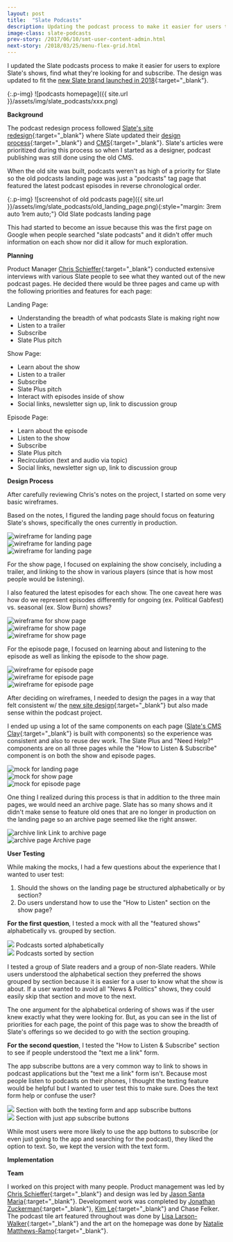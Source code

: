 ```yaml
---
layout: post
title:  "Slate Podcasts"
description: Updating the podcast process to make it easier for users to navigate
image-class: slate-podcasts
prev-story: /2017/06/10/smt-user-content-admin.html
next-story: /2018/03/25/menu-flex-grid.html
---
```


I updated the Slate podcasts process to make it easier for users to explore Slate's shows, find what they're looking for and subscribe. The design was updated to fit the [new Slate brand launched in 2018](https://slate.com/briefing/2018/01/jason-santa-maria-on-how-slate-redesigned-the-way-we-work.html){:target="_blank"}. 

{:.p-img}
![podcasts homepage]({{ site.url }}/assets/img/slate_podcasts/xxx.png)

**Background**

The podcast redesign process followed [Slate's site redesign](https://slate.com/briefing/2018/01/why-we-redesigned-slate.html){:target="_blank"} where Slate updated their [design process](https://slate.com/briefing/2018/01/jason-santa-maria-on-how-slate-redesigned-the-way-we-work.html){:target="_blank"} and [CMS](https://slate.com/briefing/2018/01/slates-new-cms.html){:target="_blank"}. Slate's articles were prioritized during this process so when I started as a designer, podcast publishing was still done using the old CMS. 

When the old site was built, podcasts weren't as high of a priority for Slate so the old podcasts landing page was just a "podcasts" tag page that featured the latest podcast episodes in reverse chronological order. 

{:.p-img}
![screenshot of old podcasts page]({{ site.url }}/assets/img/slate_podcasts/old_landing_page.png){:style="margin: 3rem auto 1rem auto;"}
<span class="help-text" style="margin-bottom: 3rem;">Old Slate podcasts landing page</span>

This had started to become an issue because this was the first page on Google when people searched "slate podcasts" and it didn't offer much information on each show nor did it allow for much exploration. 

**Planning**

Product Manager [Chris Schieffer](https://twitter.com/cschieffer){:target="_blank"} conducted extensive interviews with various Slate people to see what they wanted out of the new podcast pages. He decided there would be three pages and came up with the following priorities and features for each page:

Landing Page: 
- Understanding the breadth of what podcasts Slate is making right now
- Listen to a trailer
- Subscribe
- Slate Plus pitch

Show Page: 
- Learn about the show
- Listen to a trailer
- Subscribe
- Slate Plus pitch
- Interact with episodes inside of show
- Social links, newsletter sign up, link to discussion group

Episode Page: 
- Learn about the episode
- Listen to the show
- Subscribe
- Slate Plus pitch
- Recirculation (text and audio via topic)
- Social links, newsletter sign up, link to discussion group

**Design Process**

After carefully reviewing Chris's notes on the project, I started on some very basic wireframes. 

Based on the notes, I figured the landing page should focus on featuring Slate's shows, specifically the ones currently in production. 

<div class="img-flex-wrapper">
	<div class="img-flex-33">
		<img alt="wireframe for landing page" src="{{ site.url }}/assets/img/slate_podcasts/wireframe_lp1.jpg">
	</div>
	<div class="img-flex-33">
		<img alt="wireframe for landing page" src="{{ site.url }}/assets/img/slate_podcasts/wireframe_lp2.jpg">
	</div>
	<div class="img-flex-33">
		<img alt="wireframe for landing page" src="{{ site.url }}/assets/img/slate_podcasts/wireframe_lp3.jpg">
	</div>
</div>

For the show page, I focused on explaining the show concisely, including a trailer, and linking to the show in various players (since that is how most people would be listening). 

I also featured the latest episodes for each show. The one caveat here was how do we represent episodes differently for ongoing (ex. Political Gabfest) vs. seasonal (ex. Slow Burn) shows? 

<div class="img-flex-wrapper">
	<div class="img-flex-33">
		<img alt="wireframe for show page" src="{{ site.url }}/assets/img/slate_podcasts/wireframe_show1.jpg">
	</div>
	<div class="img-flex-33">
		<img alt="wireframe for show page" src="{{ site.url }}/assets/img/slate_podcasts/wireframe_show2.jpg">
	</div>
	<div class="img-flex-33">
		<img alt="wireframe for show page" src="{{ site.url }}/assets/img/slate_podcasts/wireframe_show3.jpg">
	</div>
</div>

For the episode page, I focused on learning about and listening to the episode as well as linking the episode to the show page. 

<div class="img-flex-wrapper">
	<div class="img-flex-33">
		<img alt="wireframe for episode page" src="{{ site.url }}/assets/img/slate_podcasts/wireframe_ep1.jpg">
	</div>
	<div class="img-flex-33">
		<img alt="wireframe for episode page" src="{{ site.url }}/assets/img/slate_podcasts/wireframe_ep2.jpg">
	</div>
	<div class="img-flex-33">
		<img alt="wireframe for episode page" src="{{ site.url }}/assets/img/slate_podcasts/wireframe_ep3.jpg">
	</div>
</div>

After deciding on wireframes, I needed to design the pages in a way that felt consistent w/ the [new site design](https://slate.com/briefing/2018/01/why-we-redesigned-slate.html){:target="_blank"} but also made sense within the podcast project. 

I ended up using a lot of the same components on each page ([Slate's CMS Clay](https://clay.nymag.com/){:target="_blank"} is built with components) so the experience was consistent and also to reuse dev work. The Slate Plus and "Need Help?" components are on all three pages while the "How to Listen & Subscribe" component is on both the show and episode pages. 

<div class="img-flex-wrapper">
	<div class="img-flex-33">
		<img alt="mock for landing page" src="{{ site.url }}/assets/img/slate_podcasts/mock_lp.jpg">
	</div>
	<div class="img-flex-33">
		<img alt="mock for show page" src="{{ site.url }}/assets/img/slate_podcasts/mock_show.jpg">
	</div>
	<div class="img-flex-33">
		<img alt="mock for episode page" src="{{ site.url }}/assets/img/slate_podcasts/mock_ep.jpg">
	</div>
</div>

One thing I realized during this process is that in addition to the three main pages, we would need an archive page. Slate has so many shows and it didn't make sense to feature old ones that are no longer in production on the landing page so an archive page seemed like the right answer. 

<div class="img-flex-wrapper">
	<div class="img-flex-50">
		<img alt="archive link" src="{{ site.url }}/assets/img/slate_podcasts/archive_link.png">
		<span class="help-text" style="margin-top: 1rem;">Link to archive page</span>
	</div>
	<div class="img-flex-50">
		<img alt="archive page" src="{{ site.url }}/assets/img/slate_podcasts/archive_page.png">
		<span class="help-text" style="margin-top: 1rem;">Archive page</span>
	</div>
</div>

**User Testing**

While making the mocks, I had a few questions about the experience that I wanted to user test: 

1. Should the shows on the landing page be structured alphabetically or by section? 
2. Do users understand how to use the "How to Listen" section on the show page? 

**For the first question**, I tested a mock with all the "featured shows" alphabetically vs. grouped by section. 

<div class="img-flex-wrapper">
	<div class="img-flex-50">
		<img src="{{ site.url }}/assets/img/slate_podcasts/lp_alphabetical.jpg">
		<span class="help-text" style="margin-top: 1rem;">Podcasts sorted alphabetically</span>
	</div>
	<div class="img-flex-50">
		<img src="{{ site.url }}/assets/img/slate_podcasts/lp_sections.jpg">
		<span class="help-text" style="margin-top: 1rem;">Podcasts sorted by section</span>
	</div>
</div>

I tested a group of Slate readers and a group of non-Slate readers. While users understood the alphabetical section they preferred the shows grouped by section because it is easier for a user to know what the show is about. If a user wanted to avoid all "News & Politics" shows, they could easily skip that section and move to the next. 

The one argument for the alphabetical ordering of shows was if the user knew exactly what they were looking for. But, as you can see in the list of priorities for each page, the point of this page was to show the breadth of Slate's offerings so we decided to go with the section grouping. 

**For the second question**, I tested the "How to Listen & Subscribe" section to see if people understood the "text me a link" form. 

The app subscribe buttons are a very common way to link to shows in podcast applications but the "text me a link" form isn't. Because most people listen to podcasts on their phones, I thought the texting feature would be helpful but I wanted to user test this to make sure. Does the text form help or confuse the user? 

<div class="img-flex-wrapper">
	<div class="img-flex-50">
		<img src="{{ site.url }}/assets/img/slate_podcasts/how_to_full.png">
		<span class="help-text" style="margin-top: 1rem;">Section with both the texting form and app subscribe buttons</span>
	</div>
	<div class="img-flex-50">
		<img class="p-img" src="{{ site.url }}/assets/img/slate_podcasts/how_to_buttons.png">
		<span class="help-text" style="margin-top: 1rem;">Section with just app subscribe buttons</span>
	</div>
</div>

While most users were more likely to use the app buttons to subscribe (or even just going to the app and searching for the podcast), they liked the option to text. So, we kept the version with the text form. 

**Implementation**

**Team**

I worked on this project with many people. Product management was led by [Chris Schieffer](https://twitter.com/cschieffer){:target="_blank"} and design was led by [Jason Santa Maria](https://twitter.com/jasonsantamaria){:target="_blank"}. Development work was completed by [Jonathan Zuckerman](https://twitter.com/jon47){:target="_blank"}, [Kim Le](https://twitter.com/meijiOrO/){:target="_blank"} and Chase Felker. The podcast tile art featured throughout was done by [Lisa Larson-Walker](https://twitter.com/lrsnwlkr){:target="_blank"} and the art on the homepage was done by [Natalie Matthews-Ramo](https://twitter.com/MatthewsRamo){:target="_blank"}. 

